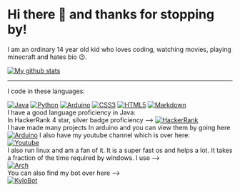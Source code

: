 # Hi there :wave: and thanks for stopping by!
I am an ordinary 14 year old kid who loves coding, watching movies, playing minecraft and hates bio :wink:.   

[![My github stats](https://github-readme-stats.vercel.app/api?username=NeoDrags&theme=cobalt&show_icons=true)](https://github.com/anuraghazra/github-readme-stats)

____

I code in these languages:   

[![Java](https://img.shields.io/badge/-Java-orange?style=for-the-badge&logo=Java&logoColor=blue)]()   [![Python](https://img.shields.io/badge/-Python-red?style=for-the-badge&logo=Python)]()   [![Arduino](https://img.shields.io/badge/-Arduino-blueviolet?style=for-the-badge&logo=Arduino)](https://create.arduino.cc/projecthub/PR7)    [![CSS3](https://img.shields.io/badge/-CSS3-yellow?style=for-the-badge&logo=CSS3)]()    [![HTML5](https://img.shields.io/badge/-HTML5-blue?style=for-the-badge&logo=HTML5)]()   [![Markdown](https://img.shields.io/badge/-Markdown-violet?style=for-the-badge&logo=Markdown)]()  
I have a good language proficiency in Java:  
In HackerRank 4 star, silver badge proficiency --> [![HackerRank](https://img.shields.io/badge/-HackerRank-brightgreen?style=for-the-badge&logo=HackerRank&logoColor=violet)](https://www.hackerrank.com/)  
I have made many projects In arduino and you can view them by going here  
[![Arduino](https://img.shields.io/badge/-Arduino-blueviolet?style=for-the-badge&logo=Arduino)](https://create.arduino.cc/projecthub/PR7)
I also have my youtube channel which is over here:  
[![Youtube](https://img.shields.io/badge/-Youtube-red?style=for-the-badge&logo=Youtube)](https://www.youtube.com/channel/UChORC-rHOuC3m4vgkCxWZFQ?view_as=subscriber)  
I also run linux and am a fan of it. It is a super fast os and helps a lot. It takes a fraction of the time required by windows. I use -->  
[![Arch](https://img.shields.io/badge/%20-Arch%20Linux%20-%23000000?style=for-the-badge&logo=Arch%20Linux)]()  
You can also find my bot over here -->  
[![KyloBot](https://img.shields.io/badge/%20-Kylobot-9cf?style=for-the-badge&logo=discord)](https://discord.com/api/oauth2/authorize?client_id=740855673696419860&permissions=8&scope=bot)
